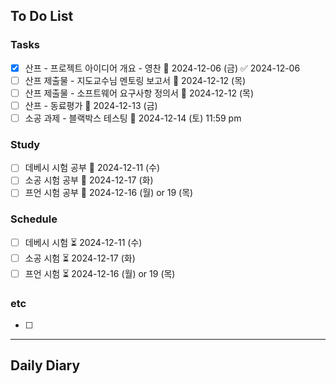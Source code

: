 ## To Do List
### Tasks
- [x] 산프 - 프로젝트 아이디어 개요 - 영찬 📅 2024-12-06 (금) ✅ 2024-12-06
- [ ] 산프 제출물 - 지도교수님 멘토링 보고서 📅 2024-12-12 (목)
- [ ] 산프 제출물 - 소프트웨어 요구사항 정의서 📅 2024-12-12 (목)
- [ ] 산프 - 동료평가 📅 2024-12-13 (금) 
- [ ] 소공 과제 - 블랙박스 테스팅 📅 2024-12-14 (토) 11:59 pm

### Study
- [ ] 데베시 시험 공부 📅 2024-12-11 (수)
- [ ] 소공 시험 공부 📅 2024-12-17 (화)
- [ ] 프언 시험 공부 📅 2024-12-16 (월) or 19 (목)

### Schedule
- [ ] 데베시 시험 ⏳ 2024-12-11 (수)
- [ ] 소공 시험 ⏳ 2024-12-17 (화)
- [ ] 프언 시험 ⏳ 2024-12-16 (월) or 19 (목)

### etc
- [ ] 

---
## Daily Diary

